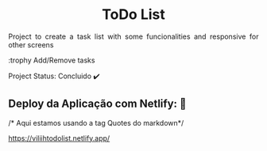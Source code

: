 <h1 align="center"> ToDo List</h1>

<p align="justify"> Project to create a task list with some funcionalities and responsive for other screens</p>

:trophy Add/Remove tasks

Project Status: Concluido :heavy_check_mark:

## Deploy da Aplicação com Netlify: :dash:

/* Aqui estamos usando a tag Quotes do markdown*/

https://viliihtodolist.netlify.app/
